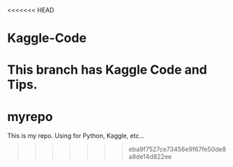<<<<<<< HEAD
# Kaggle-Code
This branch has Kaggle Code and Tips.
=======
# myrepo
This is my repo.
Using for Python, Kaggle, etc...
>>>>>>> eba9f7527ce73456e9f67fe50de8a8de14d822ee
